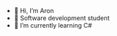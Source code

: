- 👋 Hi, I’m Aron
- 📖 Software development student
- 🌱 I’m currently learning C#



<!---
amahuika/amahuika is a ✨ special ✨ repository because its `README.md` (this file) appears on your GitHub profile.
You can click the Preview link to take a look at your changes.
--->
